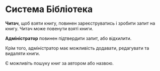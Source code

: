# Система Бібліотека

**Читач**, щоб взяти книгу, повинен зареєструватись і зробити запит на книгу.
Читач може повенути взяті книги.

**Адміністратор** повинен підтвердити запит, або відхилити. 

Крім того, адміністратор має можливість додавати, редагувати та видаляти книги.

Є можливіть пошуку книг за автором або назвою.

